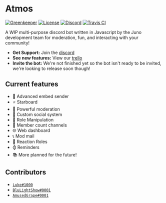 # Atmos

[![Greenkeeper](https://badges.greenkeeper.io/junodevs/atmos.svg)](https://greenkeeper.io/)
[![License](https://img.shields.io/github/license/junodevs/atmos.svg)](LICENSE)
[![Discord](https://img.shields.io/discord/562437899707219978.svg?color=%237289DA&logo=join)](https://discord.gg/53jCeTX)
[![Travis CI](https://api.travis-ci.org/junodevs/atmos.svg?branch=master)](https://travis-ci.org/junodevs/atmos)

A WIP multi-purpose discord bot written in Javascript by the Juno development team for moderation, fun, and interacting with your community!

* **Get Support:** Join the [discord](https://discord.gg/53jCeTX)
* **See new features:** View our [trello](https://trello.com/b/50E1Cd6I/atmos)
* **Invite the bot:** We're not finished yet so the bot isn't ready to be invited, we're looking to release soon though!

## Current features

* 📎 Advanced embed sender
* ⭐ Starboard
* 🔨 Powerful moderation
* 📱 Custom social system
* 📁 Role Manipulation
* 🔢 Member count channels
* 🌐 Web dashboard
* 📞 Mod mail
* 🎨 Reaction Roles
* ⌚ Reminders
* 📚 More planned for the future!

## Contributors

* [`Luke#1000`](https://lukewhrit.xyz)
* [`BluLightShow#0001`](https://blulightshow.space)
* [`AmusedGrape#0001`](https://github.com/jackmerrill)

